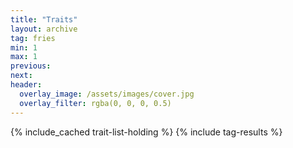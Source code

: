 ```yaml
---
title: "Traits"
layout: archive
tag: fries
min: 1
max: 1
previous:
next:
header:
  overlay_image: /assets/images/cover.jpg
  overlay_filter: rgba(0, 0, 0, 0.5)
---
```

{% include_cached trait-list-holding %}
{% include tag-results %}
